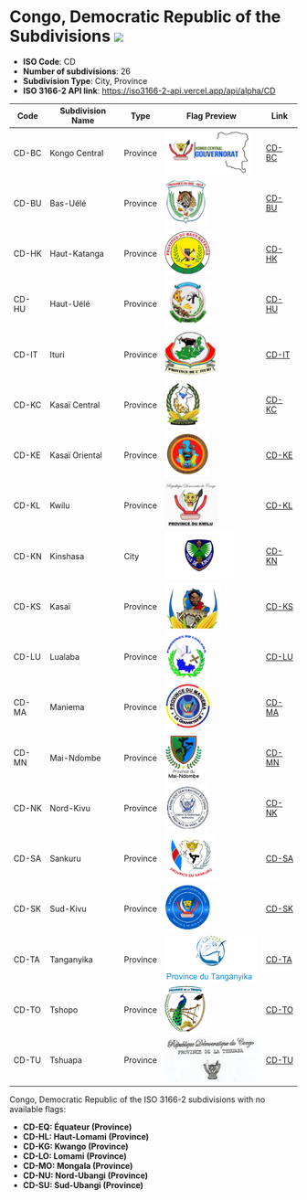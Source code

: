 # Congo, Democratic Republic of the Subdivisions ![](https://flagcdn.com/h40/cd.png)

- **ISO Code**: CD
- **Number of subdivisions**: 26
- **Subdivision Type**: City, Province
- **ISO 3166-2 API link**: https://iso3166-2-api.vercel.app/api/alpha/CD

| Code  | Subdivision Name         | Type | Flag Preview | Link |
|-------|--------------------------|--------------| -------------- |----------|
| CD-BC | Kongo Central | Province | <img src='https://raw.githubusercontent.com/amckenna41/iso3166-flag-icons/main/iso3166-2-icons/CD/CD-BC.png' height='80'> | [CD-BC](https://github.com/amckenna41/iso3166-flag-icons/blob/main/iso3166-2-icons/CD/CD-BC.png) |
| CD-BU | Bas-Uélé | Province | <img src='https://raw.githubusercontent.com/amckenna41/iso3166-flag-icons/main/iso3166-2-icons/CD/CD-BU.png' height='80'> | [CD-BU](https://github.com/amckenna41/iso3166-flag-icons/blob/main/iso3166-2-icons/CD/CD-BU.png) |
| CD-HK | Haut-Katanga | Province | <img src='https://raw.githubusercontent.com/amckenna41/iso3166-flag-icons/main/iso3166-2-icons/CD/CD-HK.png' height='80'> | [CD-HK](https://github.com/amckenna41/iso3166-flag-icons/blob/main/iso3166-2-icons/CD/CD-HK.png) |
| CD-HU | Haut-Uélé | Province | <img src='https://raw.githubusercontent.com/amckenna41/iso3166-flag-icons/main/iso3166-2-icons/CD/CD-HU.png' height='80'> | [CD-HU](https://github.com/amckenna41/iso3166-flag-icons/blob/main/iso3166-2-icons/CD/CD-HU.png) |
| CD-IT | Ituri | Province | <img src='https://raw.githubusercontent.com/amckenna41/iso3166-flag-icons/main/iso3166-2-icons/CD/CD-IT.png' height='80'> | [CD-IT](https://github.com/amckenna41/iso3166-flag-icons/blob/main/iso3166-2-icons/CD/CD-IT.png) |
| CD-KC | Kasaï Central | Province | <img src='https://raw.githubusercontent.com/amckenna41/iso3166-flag-icons/main/iso3166-2-icons/CD/CD-KC.png' height='80'> | [CD-KC](https://github.com/amckenna41/iso3166-flag-icons/blob/main/iso3166-2-icons/CD/CD-KC.png) |
| CD-KE | Kasaï Oriental | Province | <img src='https://raw.githubusercontent.com/amckenna41/iso3166-flag-icons/main/iso3166-2-icons/CD/CD-KE.png' height='80'> | [CD-KE](https://github.com/amckenna41/iso3166-flag-icons/blob/main/iso3166-2-icons/CD/CD-KE.png) |
| CD-KL | Kwilu | Province | <img src='https://raw.githubusercontent.com/amckenna41/iso3166-flag-icons/main/iso3166-2-icons/CD/CD-KL.png' height='80'> | [CD-KL](https://github.com/amckenna41/iso3166-flag-icons/blob/main/iso3166-2-icons/CD/CD-KL.png) |
| CD-KN | Kinshasa | City | <img src='https://raw.githubusercontent.com/amckenna41/iso3166-flag-icons/main/iso3166-2-icons/CD/CD-KN.svg' height='80'> | [CD-KN](https://github.com/amckenna41/iso3166-flag-icons/blob/main/iso3166-2-icons/CD/CD-KN.svg) |
| CD-KS | Kasaï | Province | <img src='https://raw.githubusercontent.com/amckenna41/iso3166-flag-icons/main/iso3166-2-icons/CD/CD-KS.png' height='80'> | [CD-KS](https://github.com/amckenna41/iso3166-flag-icons/blob/main/iso3166-2-icons/CD/CD-KS.png) |
| CD-LU | Lualaba | Province | <img src='https://raw.githubusercontent.com/amckenna41/iso3166-flag-icons/main/iso3166-2-icons/CD/CD-LU.png' height='80'> | [CD-LU](https://github.com/amckenna41/iso3166-flag-icons/blob/main/iso3166-2-icons/CD/CD-LU.png) |
| CD-MA | Maniema | Province | <img src='https://raw.githubusercontent.com/amckenna41/iso3166-flag-icons/main/iso3166-2-icons/CD/CD-MA.png' height='80'> | [CD-MA](https://github.com/amckenna41/iso3166-flag-icons/blob/main/iso3166-2-icons/CD/CD-MA.png) |
| CD-MN | Mai-Ndombe | Province | <img src='https://raw.githubusercontent.com/amckenna41/iso3166-flag-icons/main/iso3166-2-icons/CD/CD-MN.png' height='80'> | [CD-MN](https://github.com/amckenna41/iso3166-flag-icons/blob/main/iso3166-2-icons/CD/CD-MN.png) |
| CD-NK | Nord-Kivu | Province | <img src='https://raw.githubusercontent.com/amckenna41/iso3166-flag-icons/main/iso3166-2-icons/CD/CD-NK.png' height='80'> | [CD-NK](https://github.com/amckenna41/iso3166-flag-icons/blob/main/iso3166-2-icons/CD/CD-NK.png) |
| CD-SA | Sankuru | Province | <img src='https://raw.githubusercontent.com/amckenna41/iso3166-flag-icons/main/iso3166-2-icons/CD/CD-SA.svg' height='80'> | [CD-SA](https://github.com/amckenna41/iso3166-flag-icons/blob/main/iso3166-2-icons/CD/CD-SA.svg) |
| CD-SK | Sud-Kivu | Province | <img src='https://raw.githubusercontent.com/amckenna41/iso3166-flag-icons/main/iso3166-2-icons/CD/CD-SK.png' height='80'> | [CD-SK](https://github.com/amckenna41/iso3166-flag-icons/blob/main/iso3166-2-icons/CD/CD-SK.png) |
| CD-TA | Tanganyika | Province | <img src='https://raw.githubusercontent.com/amckenna41/iso3166-flag-icons/main/iso3166-2-icons/CD/CD-TA.png' height='80'> | [CD-TA](https://github.com/amckenna41/iso3166-flag-icons/blob/main/iso3166-2-icons/CD/CD-TA.png) |
| CD-TO | Tshopo | Province | <img src='https://raw.githubusercontent.com/amckenna41/iso3166-flag-icons/main/iso3166-2-icons/CD/CD-TO.png' height='80'> | [CD-TO](https://github.com/amckenna41/iso3166-flag-icons/blob/main/iso3166-2-icons/CD/CD-TO.png) |
| CD-TU | Tshuapa | Province | <img src='https://raw.githubusercontent.com/amckenna41/iso3166-flag-icons/main/iso3166-2-icons/CD/CD-TU.png' height='80'> | [CD-TU](https://github.com/amckenna41/iso3166-flag-icons/blob/main/iso3166-2-icons/CD/CD-TU.png) |

Congo, Democratic Republic of the ISO 3166-2 subdivisions with no available flags:

* **CD-EQ: Équateur (Province)**
* **CD-HL: Haut-Lomami (Province)**
* **CD-KG: Kwango (Province)**
* **CD-LO: Lomami (Province)**
* **CD-MO: Mongala (Province)**
* **CD-NU: Nord-Ubangi (Province)**
* **CD-SU: Sud-Ubangi (Province)**
